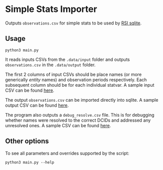 # Simple Stats Importer

Outputs `observations.csv` for simple stats to be used by [RSI sqlite][sqlite].

[sqlite]: https://github.com/datacommonsorg/mixer/tree/a768446c56095aa23add8c59cf6a0630a17a726b/internal/sqlite

## Usage

```shell
python3 main.py
```

It reads inputs CSVs from the `.data/input` folder and outputs `observations.csv` in the `.data/output` folder.

The first 2 columns of input CSVs should be place names (or more generically _entity_ names) and observation periods respectively. Each subsequent column should be for each individual statvar. A sample input CSV can be found [here](sample/countries/input.csv).

The output `observations.csv` can be imported directly into sqlite. A sample output CSV can be found [here](sample/countries/observations.csv).

The program also outputs a `debug_resolve.csv` file. This is for debugging whether names were resolved to the correct DCIDs and addressed any unresolved ones. A sample CSV can be found [here](sample/countries/debug_resolve.csv).

## Other options

To see all parameters and overrides supported by the script:

```shell
python3 main.py --help
```

